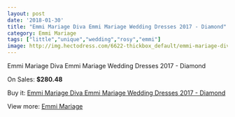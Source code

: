 ```yaml
---
layout: post
date: '2018-01-30'
title: "Emmi Mariage Diva Emmi Mariage Wedding Dresses 2017 - Diamond"
category: Emmi Mariage
tags: ["little","unique","wedding","rosy","emmi"]
image: http://img.hectodress.com/6622-thickbox_default/emmi-mariage-diva-emmi-mariage-wedding-dresses-2013-diamond.jpg
---
```

Emmi Mariage Diva Emmi Mariage Wedding Dresses 2017 - Diamond

On Sales: **$280.48**
<a href="https://www.hectodress.com/emmi-mariage/3300-emmi-mariage-diva-emmi-mariage-wedding-dresses-2013-diamond.html"><amp-img layout="responsive" width="600" height="600" src="//img.hectodress.com/6622-thickbox_default/emmi-mariage-diva-emmi-mariage-wedding-dresses-2013-diamond.jpg" alt="Emmi Mariage Diva Emmi Mariage Wedding Dresses 2017 - Diamond 0" /></a>

Buy it: [Emmi Mariage Diva Emmi Mariage Wedding Dresses 2017 - Diamond](https://www.hectodress.com/emmi-mariage/3300-emmi-mariage-diva-emmi-mariage-wedding-dresses-2013-diamond.html "Emmi Mariage Diva Emmi Mariage Wedding Dresses 2017 - Diamond")

View more: [Emmi Mariage](https://www.hectodress.com/57-emmi-mariage "Emmi Mariage")